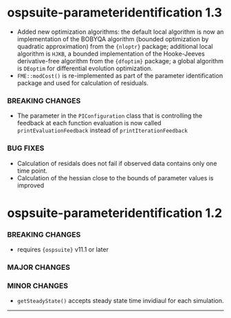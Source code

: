 # ospsuite-parameteridentification 1.3

- Added new optimization algorithms: the default local algorithm is now an implementation of the BOBYQA algorithm (bounded optimization by quadratic approximation) from the `{nloptr}` package; additional local algorithm is `HJKB`, a bounded implementation of the Hooke-Jeeves derivative-free algorithm from the `{dfoptim}` package; a global algorithm is `DEoptim` for differential evolution optimization.
- `FME::modCost()` is re-implemented as part of the parameter identification 
package and used for calculation of residuals.

### BREAKING CHANGES
- The parameter in the `PIConfiguration` class that is controlling the feedback at each function evaluation is now called `printEvaluationFeedback` instead of `printIterationFeedback`

### BUG FIXES
- Calculation of residals does not fail if observed data contains only one 
time point.
- Calculation of the hessian close to the bounds of parameter values is improved


# ospsuite-parameteridentification 1.2

### BREAKING CHANGES

- requires `{ospsuite}` v11.1 or later

### MAJOR CHANGES

### MINOR CHANGES

- `getSteadyState()` accepts steady state time invidiaul for each simulation.

------
